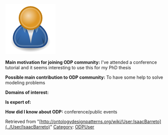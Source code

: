 [![Image:ODPUser.png](../images/a/a6/ODPUser.png)](../Image/ODPUser.png "Image:ODPUser.png")




  





__Main motivation for joining ODP community:__ I've attended a conference tutorial and it seems interesting to use this for my PhD thesis


__Possible main contribution to ODP community:__ To have some help to solve modeling problems


__Domains of interest:__


  



__Is expert of:__


  

__How did I know about ODP:__ conference/public events






Retrieved from "[http://ontologydesignpatterns.org/wiki/User:IsaacBarreto](../User/IsaacBarreto)"
 [Category](http://ontologydesignpatterns.org/wiki/Special:Categories "Special:Categories"): [ODPUser](../Category/ODPUser "Category:ODPUser")